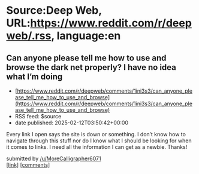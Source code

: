 # Source:Deep Web, URL:https://www.reddit.com/r/deepweb/.rss, language:en

## Can anyone please tell me how to use and browse the dark net properly? I have no idea what I’m doing
 - [https://www.reddit.com/r/deepweb/comments/1ini3s3/can_anyone_please_tell_me_how_to_use_and_browse](https://www.reddit.com/r/deepweb/comments/1ini3s3/can_anyone_please_tell_me_how_to_use_and_browse)
 - RSS feed: $source
 - date published: 2025-02-12T03:50:42+00:00

<!-- SC_OFF --><div class="md"><p>Every link I open says the site is down or something. I don’t know how to navigate through this stuff nor do I know what I should be looking for when it comes to links. I need all the information I can get as a newbie. Thanks!</p> </div><!-- SC_ON --> &#32; submitted by &#32; <a href="https://www.reddit.com/user/MoreCalligrapher6071"> /u/MoreCalligrapher6071 </a> <br/> <span><a href="https://www.reddit.com/r/deepweb/comments/1ini3s3/can_anyone_please_tell_me_how_to_use_and_browse/">[link]</a></span> &#32; <span><a href="https://www.reddit.com/r/deepweb/comments/1ini3s3/can_anyone_please_tell_me_how_to_use_and_browse/">[comments]</a></span>

